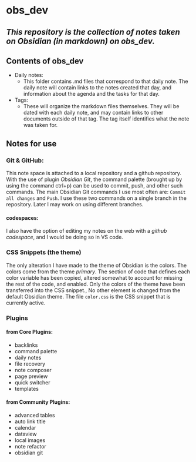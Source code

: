 # obs_dev


## *This repository is the collection of notes taken on Obsidian (in markdown) on obs_dev.*

## Contents of obs_dev

- Daily notes:
	- This folder contains .md files that correspond to that daily note. The daily note will contain links to the notes created that day, and information about the agenda and the tasks for that day.
- Tags:
	- These will organize the markdown files themselves. They will be dated with each daily note, and may contain links to other documents outside of that tag. The tag itself identifies what the note was taken for.

## Notes for use

### Git & GitHub:
This note space is attached to a local repository and a github repository. With the use of plugin *Obsidian Git*, the command palette (brought up by using the command ctrl+p) can be used to commit, push, and other such commands. 
The main Obsidian Git commands I use most often are:
	`Commit all changes` and `Push`.
I use these two commands on a single branch in the repository. Later I may work on using different branches. 

#### codespaces:
I also have the option of editing my notes on the web with a *github codespace*, and I would be doing so in VS code.

### CSS Snippets (the theme)
The only alteration I have made to the theme of Obsidian is the colors. The colors come from the theme *primary*. The section of code that defines each color variable has been copied, altered somewhat to account for missing the rest of the code, and enabled. 
Only the colors of the theme have been transferred into the CSS snippet., No other element is changed from the default Obsidian theme.
The file `color.css` is the CSS snippet that is currently active.

### Plugins
#### from Core Plugins:
- backlinks
- command palette
- daily notes
- file recovery
- note composer
- page preview
- quick switcher
- templates
#### from Community Plugins:
- advanced tables
- auto link title
- calendar
- dataview
- local images
- note refactor
- obsidian git


